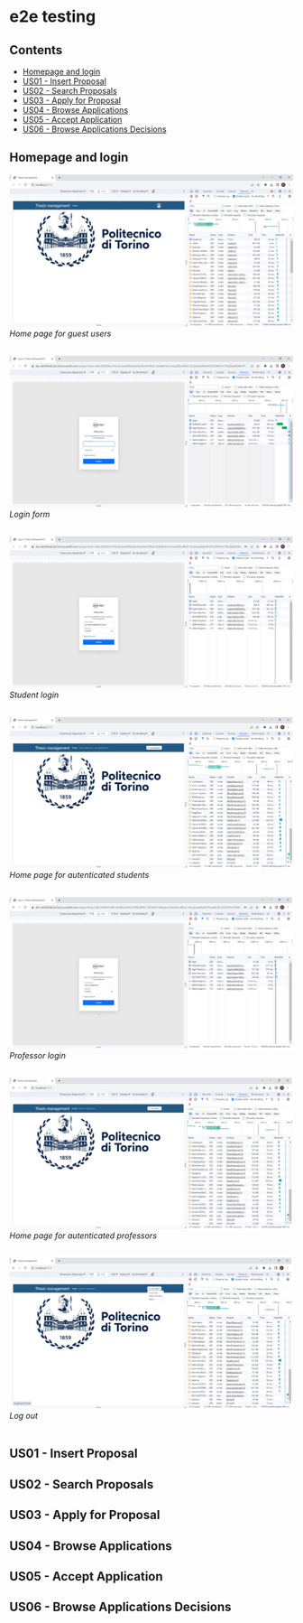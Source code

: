 # e2e testing

## Contents

- [Homepage and login](#homepage-and-login)
- [US01 - Insert Proposal](#us01---insert-proposal)
- [US02 - Search Proposals](#us02---search-proposals)
- [US03 - Apply for Proposal](#us03---apply-for-proposal)
- [US04 - Browse Applications](#us04---browse-applications)
- [US05 - Accept Application](#us05---accept-application)
- [US06 - Browse Applications Decisions](#us06---browse-applications-decisions)



## Homepage and login

![Home page for guest users](./images/IMG_00_01.jpg)
*Home page for guest users*
<br/>
<br/>

![Login form](./images/IMG_00_02.jpg)
*Login form*
<br/>
<br/>

![Student login](./images/IMG_00_03.jpg)
*Student login*
<br/>
<br/>

![Home page for autenticated students](./images/IMG_00_04.jpg)
*Home page for autenticated students*
<br/>
<br/>

![Professor login](./images/IMG_00_05.jpg)
*Professor login*
<br/>
<br/>

![Home page for autenticated professors](./images/IMG_00_06.jpg)
*Home page for autenticated professors*
<br/>
<br/>

![Log out](./images/IMG_00_07.jpg)
*Log out*
<br/>
<br/>



## US01 - Insert Proposal




## US02 - Search Proposals





## US03 - Apply for Proposal





## US04 - Browse Applications





## US05 - Accept Application






## US06 - Browse Applications Decisions